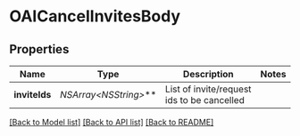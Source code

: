 # OAICancelInvitesBody

## Properties
Name | Type | Description | Notes
------------ | ------------- | ------------- | -------------
**inviteIds** | **NSArray&lt;NSString*&gt;*** | List of invite/request ids to be cancelled | 

[[Back to Model list]](../README.md#documentation-for-models) [[Back to API list]](../README.md#documentation-for-api-endpoints) [[Back to README]](../README.md)


